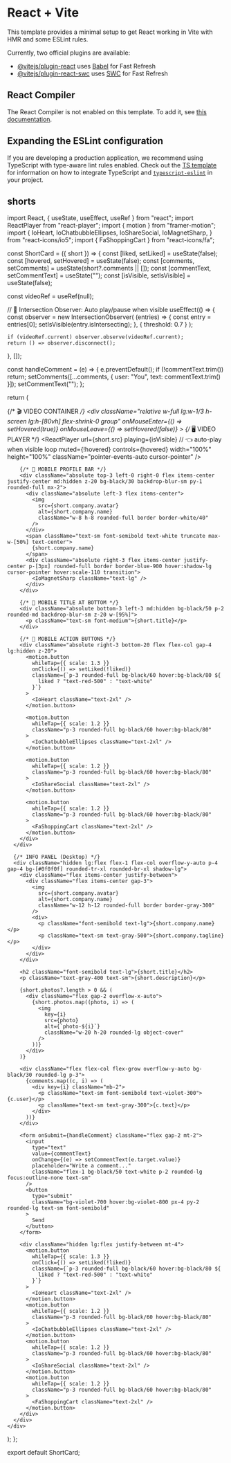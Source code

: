 # React + Vite

This template provides a minimal setup to get React working in Vite with HMR and some ESLint rules.

Currently, two official plugins are available:

- [@vitejs/plugin-react](https://github.com/vitejs/vite-plugin-react/blob/main/packages/plugin-react) uses [Babel](https://babeljs.io/) for Fast Refresh
- [@vitejs/plugin-react-swc](https://github.com/vitejs/vite-plugin-react/blob/main/packages/plugin-react-swc) uses [SWC](https://swc.rs/) for Fast Refresh

## React Compiler

The React Compiler is not enabled on this template. To add it, see [this documentation](https://react.dev/learn/react-compiler/installation).

## Expanding the ESLint configuration

If you are developing a production application, we recommend using TypeScript with type-aware lint rules enabled. Check out the [TS template](https://github.com/vitejs/vite/tree/main/packages/create-vite/template-react-ts) for information on how to integrate TypeScript and [`typescript-eslint`](https://typescript-eslint.io) in your project.



## shorts
import React, { useState, useEffect, useRef } from "react";
import ReactPlayer from "react-player";
import { motion } from "framer-motion";
import {
  IoHeart,
  IoChatbubbleEllipses,
  IoShareSocial,
  IoMagnetSharp,
} from "react-icons/io5";
import { FaShoppingCart } from "react-icons/fa";

const ShortCard = ({ short }) => {
  const [liked, setLiked] = useState(false);
  const [hovered, setHovered] = useState(false);
  const [comments, setComments] = useState(short?.comments || []);
  const [commentText, setCommentText] = useState("");
  const [isVisible, setIsVisible] = useState(false);

  const videoRef = useRef(null);

  // 🧠 Intersection Observer: Auto play/pause when visible
  useEffect(() => {
    const observer = new IntersectionObserver(
      (entries) => {
        const entry = entries[0];
        setIsVisible(entry.isIntersecting);
      },
      { threshold: 0.7 }
    );

    if (videoRef.current) observer.observe(videoRef.current);
    return () => observer.disconnect();
  }, []);

  const handleComment = (e) => {
    e.preventDefault();
    if (!commentText.trim()) return;
    setComments([...comments, { user: "You", text: commentText.trim() }]);
    setCommentText("");
  };

  return (
    <div
      ref={videoRef}
      className="flex flex-col rounded-sm lg:h-[600px] lg:flex-row w-full h-screen bg-black text-white"
    >
      {/* 🎬 VIDEO CONTAINER */}
      <div
        className="relative w-full lg:w-1/3 h-screen lg:h-[80vh] flex-shrink-0 group"
        onMouseEnter={() => setHovered(true)}
        onMouseLeave={() => setHovered(false)}
      >
        {/* 🖥️ VIDEO PLAYER */}
        <ReactPlayer
          url={short.src}
          playing={isVisible} // 👈 auto-play when visible
          loop
          muted={!hovered}
          controls={hovered}
          width="100%"
          height="100%"
          className="pointer-events-auto cursor-pointer"
        />

        {/* 📱 MOBILE PROFILE BAR */}
        <div className="absolute top-3 left-0 right-0 flex items-center justify-center md:hidden z-20 bg-black/30 backdrop-blur-sm py-1 rounded-full mx-2">
          <div className="absolute left-3 flex items-center">
            <img
              src={short.company.avatar}
              alt={short.company.name}
              className="w-8 h-8 rounded-full border border-white/40"
            />
          </div>
          <span className="text-sm font-semibold text-white truncate max-w-[50%] text-center">
            {short.company.name}
          </span>
          <div className="absolute right-3 flex items-center justify-center p-[3px] rounded-full border border-blue-900 hover:shadow-lg cursor-pointer hover:scale-110 transition">
            <IoMagnetSharp className="text-lg" />
          </div>
        </div>

        {/* 📱 MOBILE TITLE AT BOTTOM */}
        <div className="absolute bottom-3 left-3 md:hidden bg-black/50 p-2 rounded-md backdrop-blur-sm z-20 w-[95%]">
          <p className="text-sm font-medium">{short.title}</p>
        </div>

        {/* 📱 MOBILE ACTION BUTTONS */}
        <div className="absolute right-3 bottom-20 flex flex-col gap-4 lg:hidden z-20">
          <motion.button
            whileTap={{ scale: 1.3 }}
            onClick={() => setLiked(!liked)}
            className={`p-3 rounded-full bg-black/60 hover:bg-black/80 ${
              liked ? "text-red-500" : "text-white"
            }`}
          >
            <IoHeart className="text-2xl" />
          </motion.button>

          <motion.button
            whileTap={{ scale: 1.2 }}
            className="p-3 rounded-full bg-black/60 hover:bg-black/80"
          >
            <IoChatbubbleEllipses className="text-2xl" />
          </motion.button>

          <motion.button
            whileTap={{ scale: 1.2 }}
            className="p-3 rounded-full bg-black/60 hover:bg-black/80"
          >
            <IoShareSocial className="text-2xl" />
          </motion.button>

          <motion.button
            whileTap={{ scale: 1.2 }}
            className="p-3 rounded-full bg-black/60 hover:bg-black/80"
          >
            <FaShoppingCart className="text-2xl" />
          </motion.button>
        </div>
      </div>

      {/* INFO PANEL (Desktop) */}
      <div className="hidden lg:flex flex-1 flex-col overflow-y-auto p-4 gap-4 bg-[#0f0f0f] rounded-tr-xl rounded-br-xl shadow-lg">
        <div className="flex items-center justify-between">
          <div className="flex items-center gap-3">
            <img
              src={short.company.avatar}
              alt={short.company.name}
              className="w-12 h-12 rounded-full border border-gray-300"
            />
            <div>
              <p className="font-semibold text-lg">{short.company.name}</p>
              <p className="text-sm text-gray-500">{short.company.tagline}</p>
            </div>
          </div>
        </div>

        <h2 className="font-semibold text-lg">{short.title}</h2>
        <p className="text-gray-400 text-sm">{short.description}</p>

        {short.photos?.length > 0 && (
          <div className="flex gap-2 overflow-x-auto">
            {short.photos.map((photo, i) => (
              <img
                key={i}
                src={photo}
                alt={`photo-${i}`}
                className="w-20 h-20 rounded-lg object-cover"
              />
            ))}
          </div>
        )}

        <div className="flex flex-col flex-grow overflow-y-auto bg-black/30 rounded-lg p-3">
          {comments.map((c, i) => (
            <div key={i} className="mb-2">
              <p className="text-sm font-semibold text-violet-300">{c.user}</p>
              <p className="text-sm text-gray-300">{c.text}</p>
            </div>
          ))}
        </div>

        <form onSubmit={handleComment} className="flex gap-2 mt-2">
          <input
            type="text"
            value={commentText}
            onChange={(e) => setCommentText(e.target.value)}
            placeholder="Write a comment..."
            className="flex-1 bg-black/50 text-white p-2 rounded-lg focus:outline-none text-sm"
          />
          <button
            type="submit"
            className="bg-violet-700 hover:bg-violet-800 px-4 py-2 rounded-lg text-sm font-semibold"
          >
            Send
          </button>
        </form>

        <div className="hidden lg:flex justify-between mt-4">
          <motion.button
            whileTap={{ scale: 1.3 }}
            onClick={() => setLiked(!liked)}
            className={`p-3 rounded-full bg-black/60 hover:bg-black/80 ${
              liked ? "text-red-500" : "text-white"
            }`}
          >
            <IoHeart className="text-2xl" />
          </motion.button>
          <motion.button
            whileTap={{ scale: 1.2 }}
            className="p-3 rounded-full bg-black/60 hover:bg-black/80"
          >
            <IoChatbubbleEllipses className="text-2xl" />
          </motion.button>
          <motion.button
            whileTap={{ scale: 1.2 }}
            className="p-3 rounded-full bg-black/60 hover:bg-black/80"
          >
            <IoShareSocial className="text-2xl" />
          </motion.button>
          <motion.button
            whileTap={{ scale: 1.2 }}
            className="p-3 rounded-full bg-black/60 hover:bg-black/80"
          >
            <FaShoppingCart className="text-2xl" />
          </motion.button>
        </div>
      </div>
    </div>
  );
};

export default ShortCard;
